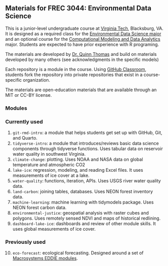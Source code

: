 ## Materials for FREC 3044: Environmental Data Science

This is a junior-level undergraduate course at [Virginia Tech](https://www.vt.edu), Blacksburg, VA. It is designed as a required class for the [Environmental Data Science major](https://www.vt.edu/academics/majors/environmental-data-science.html) and an optional course for the [Computational Modeling and Data Analytics](https://data.science.vt.edu/programs/cmda.html) major.  Students are expected to have prior experience with R programing. 

The materials are developed by [Dr. Quinn Thomas](https://rquinnthomas.com) and build on materials developed by many others (see acknowledgments in the specific models)

Each repository is a module in the course.  Using [GitHub Classroom](https://classroom.github.com), students fork the repository into private repositories that exist in a course-specific organization. 

The materials are open-education materials that are available through an MIT or CC-BY license. 

### Modules

### Currently used

1. `git-rmd-intro`: a module that helps students get set up with GitHub, Git, and Quarto.
2. `tidyverse-intro`: a module that introduces/reviews basic data science components through tidyverse functions.  Uses tabular data on reservoir water quality in southwest Virginia.
3. `climate-change`: plotting.  Uses NOAA and NASA data on global temperature and atmospheric CO2
4. `lake-ice`: regression, modeling, and reading Excel files. It uses measurements of ice cover at a lake.
5. `water-quality`: functions, iteration, APIs.  Uses USGS river water quality data.
6. `land-carbon`: joining tables, databases.  Uses NEON forest inventory data.
7. `machine-learning`: machine learning with tidymodels package.  Uses NEON forest carbon data.
8. `environmental-justice`: geospatial analysis with raster cubes and polygons.  Uses remotely sensed NDVI and maps of historical redlining.
9. `dashboard-lake-ice`: dashboards and review of other module skills.  It uses global measurements of ice cover.

### Previously used

10. `eco-forecast`: ecological forecasting.  Designed around a set of [Macrosystems EDDIE modules](https://serc.carleton.edu/eddie/macrosystems/modules).

